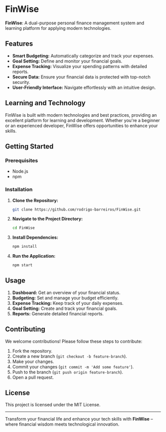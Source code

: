 # FinWise

**FinWise**: A dual-purpose personal finance management system and learning platform for applying modern technologies.

## Features

- **Smart Budgeting:** Automatically categorize and track your expenses.
- **Goal Setting:** Define and monitor your financial goals.
- **Expense Tracking:** Visualize your spending patterns with detailed reports.
- **Secure Data:** Ensure your financial data is protected with top-notch security.
- **User-Friendly Interface:** Navigate effortlessly with an intuitive design.

## Learning and Technology

FinWise is built with modern technologies and best practices, providing an excellent platform for learning and development. Whether you're a beginner or an experienced developer, FinWise offers opportunities to enhance your skills.

## Getting Started

### Prerequisites

- Node.js
- npm

### Installation

1. **Clone the Repository:**

    ```sh
    git clone https://github.com/rodrigo-barreiros/FinWise.git
    ```

2. **Navigate to the Project Directory:**

    ```sh
    cd FinWise
    ```

3. **Install Dependencies:**

    ```sh
    npm install
    ```

4. **Run the Application:**

    ```sh
    npm start
    ```

## Usage

1. **Dashboard:** Get an overview of your financial status.
2. **Budgeting:** Set and manage your budget efficiently.
3. **Expense Tracking:** Keep track of your daily expenses.
4. **Goal Setting:** Create and track your financial goals.
5. **Reports:** Generate detailed financial reports.

## Contributing

We welcome contributions! Please follow these steps to contribute:

1. Fork the repository.
2. Create a new branch (`git checkout -b feature-branch`).
3. Make your changes.
4. Commit your changes (`git commit -m 'Add some feature'`).
5. Push to the branch (`git push origin feature-branch`).
6. Open a pull request.

## License

This project is licensed under the MIT License.

---

Transform your financial life and enhance your tech skills with **FinWise** – where financial wisdom meets technological innovation.
